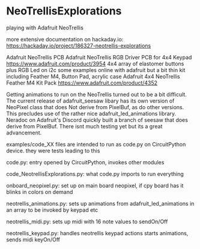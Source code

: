 # NeoTrellisExplorations
 playing with Adafruit NeoTrellis
 
 more extensive documentation on hackaday.io:
   https://hackaday.io/project/186327-neotrellis-explorations

Adafruit NeoTrellis PCB
	Adafruit NeoTrellis RGB Driver PCB for 4x4 Keypad
	https://www.adafruit.com/product/3954
  4x4 array of elastomer buttons plus RGB Led on i2c
  some examples online with adafruit but a bit thin
  kit including Feather M4, Button Pad, acrylic case
	Adafruit 4x4 NeoTrellis Feather M4 Kit Pack
	https://www.adafruit.com/product/4352
	
Getting animations to run on the NeoTrellis turned out to be a bit difficult. The current release of adafruit_seesaw libary has its own version of NeoPixel class that does Not derive from PixelBuf, as do other versions. This precludes use of the rather nice adafruit_led_animations library.
Neradoc on Adafruit's Discord quickly built a branch of seesaw that does derive from PixelBuf.  There isnt much testing yet but its a great advancement.


examples/code_XX files are intended to run as code.py on CircuitPython device. they were tests leading to this

code.py:
	entry opened by CircuitPython, invokes other modules

code_NeotrellisExplorations.py:
	what code.py imports to run everything

onboard_neopixel.py:
	set up on main board neopixel, if cpy board has it
	blinks in colors on demand

neotrellis_animations.py:
	sets up animations from adafruit_led_animations
	in an array to be invoked by keypad etc

neotrellis_midi.py:
	sets up midi with 16 note values to sendOn/Off

neotrellis_keypad.py:
	handles neotrellis keypad actions
	starts animations, sends midi keyOn/Off
